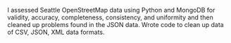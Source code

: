 I assessed Seattle OpenStreetMap data using Python and MongoDB for validity, accuracy, completeness, consistency, and uniformity and then cleaned up problems found in the JSON data. Wrote code to clean up data of CSV, JSON, XML data formats.